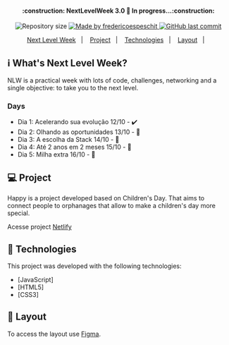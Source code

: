 
<h4 align="center"> 
	:construction: NextLevelWeek 3.0 🚀 In progress...:construction:
</h4>
<p align="center">	
  <img alt="Repository size" src="https://img.shields.io/github/repo-size/fredericoespeschit/happy">
	
  <a href="https://www.linkedin.com/in/fredericoespeschit/">
    <img alt="Made by fredericoespeschit" src="https://img.shields.io/badge/made%20by-fredericoespeschit-%2304D361">
  </a>
  
  <a href="https://github.com/fredericoespeschit/happy/commits/master">
    <img alt="GitHub last commit" src="https://img.shields.io/github/last-commit/fredericoespeschit/happy">
  </a>

 
</p>

<p align="center">
  <a href="#-nlw">Next Level Week</a>&nbsp;&nbsp;&nbsp;|&nbsp;&nbsp;&nbsp;
  <a href="#-project">Project</a>&nbsp;&nbsp;&nbsp;|&nbsp;&nbsp;&nbsp;
  <a href="#rocket-Technologies">Technologies</a>&nbsp;&nbsp;&nbsp;|&nbsp;&nbsp;&nbsp;
  <a href="#-layout">Layout</a>&nbsp;&nbsp;&nbsp;|&nbsp;&nbsp;&nbsp;

</p>

## :information_source: What's Next Level Week?

NLW is a practical week with lots of code, challenges, networking and a single objective: to take you to the next level. 

### Days
- Dia 1: Acelerando sua evolução 12/10 - :heavy_check_mark:
- Dia 2: Olhando as oportunidades 13/10 - :construction:
- Dia 3: A escolha da Stack 14/10 - :construction:
- Dia 4: Até 2 anos em 2 meses 15/10 - :construction:
- Dia 5: Milha extra 16/10 - :construction:

## 💻 Project

Happy is a project developed based on Children's Day. 
That aims to connect people to orphanages that allow to make a children's day more special.

Acesse project [Netlify](https://happy-fredericoespeschit.netlify.app/)


## :rocket: Technologies

This project was developed with the following technologies:

- [JavaScript]
- [HTML5]
- [CSS3]


## 🔖 Layout

To access the layout use [Figma](https://www.figma.com/file/wHQ5kxaib5CbDS6o2XaIXU/Happy-Web-Copy?node-id=0%3A1).

